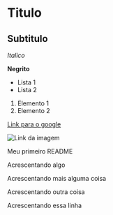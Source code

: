 # Titulo

## Subtitulo

*Italico*

**Negrito**

- Lista 1
- Lista 2

1) Elemento 1
2) Elemento 2

[Link para o google](https://www.google.com.br/?hl=pt-BR)

![Link da imagem](https://img-prod-cms-rt-microsoft-com.akamaized.net/cms/api/am/imageFileData/RE4wHg3?ver=fe82)

Meu primeiro README

Acrescentando algo

Acrescentando mais alguma coisa

Acrescentando outra coisa

Acrescentando essa linha